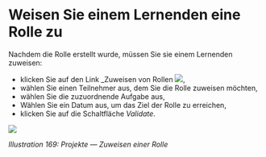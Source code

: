 
# Weisen Sie einem Lernenden eine Rolle zu

Nachdem die Rolle erstellt wurde, müssen Sie sie einem Lernenden zuweisen:

* klicken Sie auf den Link _Zuweisen von Rollen ![](../../.gitbook/assets/graphics315.gif),
* wählen Sie einen Teilnehmer aus, dem Sie die Rolle zuweisen möchten,
* wählen Sie die zuzuordnende Aufgabe aus,
* Wählen Sie ein Datum aus, um das Ziel der Rolle zu erreichen,
* klicken Sie auf die Schaltfläche _Validate_.

![](../../.gitbook/assets/images239.png)

_Illustration 169: Projekte — Zuweisen einer Rolle_